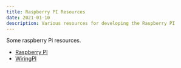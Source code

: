 ```yaml
---
title: Raspberry PI Resources
date: 2021-01-10
description: Various resources for developing the Raspberry PI
---
```


Some raspberry Pi resources.

- [Raspberry PI](http://raspberrypi.org)
- [WiringPI](https://github.com/WiringPI/WiringPI)

